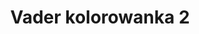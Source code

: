 ---
title: Vader kolorowanka 2
description: Kolorowanka Vader - wariant 2
canonical: /film/star-wars/vader
variant_of: vader
tags:
- film
- star-wars
---